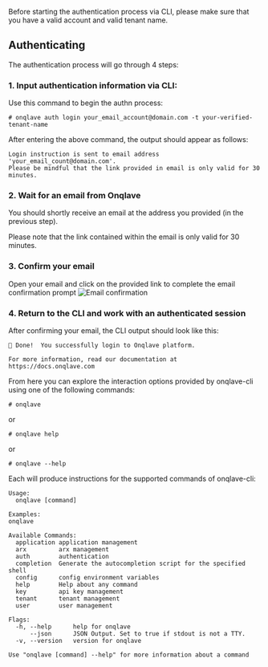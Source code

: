 Before starting the authentication process via CLI, please make sure that you have a valid account and valid tenant name.

## **Authenticating**
The authentication process will go through 4 steps:

### **1. Input authentication information via CLI:**

Use this command to begin the authn process:

```
# onqlave auth login your_email_account@domain.com -t your-verified-tenant-name
```

After entering the above command, the output should appear as follows:
```
Login instruction is sent to email address 'your_email_count@domain.com'.
Please be mindful that the link provided in email is only valid for 30 minutes.
```

### **2. Wait for an email from Onqlave**

You should shortly receive an email at the address you provided (in the previous step).

Please note that the link contained within the email is only valid for 30 minutes.

### **3. Confirm your email**
Open your email and click on the provided link to complete the email confirmation prompt
![Email confirmation](https://t36712295.p.clickup-attachments.com/t36712295/629391bb-7432-442c-9dd0-f24f91cbae7b/image.png)

### **4. Return to the CLI and work with an authenticated session**
After confirming your email, the CLI output should look like this:
```
🎉 Done!  You successfully login to Onqlave platform.

For more information, read our documentation at https://docs.onqlave.com

```

From here you can explore the interaction options provided by onqlave-cli using one of the following commands:

```plain
# onqlave
```

or

```plain
# onqlave help
```

or

```plain
# onqlave --help
```

Each will produce instructions for the supported commands of onqlave-cli:

```plain
Usage:
  onqlave [command]

Examples:
onqlave

Available Commands:
  application application management
  arx         arx management
  auth        authentication
  completion  Generate the autocompletion script for the specified shell
  config      config environment variables
  help        Help about any command
  key         api key management
  tenant      tenant management
  user        user management

Flags:
  -h, --help      help for onqlave
      --json      JSON Output. Set to true if stdout is not a TTY.
  -v, --version   version for onqlave

Use "onqlave [command] --help" for more information about a command


```
